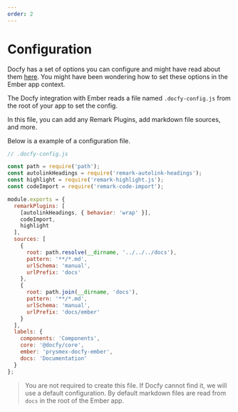 ```yaml
---
order: 2
---
```


# Configuration

Docfy has a set of options you can configure and might have read about them
[here](../../../docs/configuration.md). You might have been wondering how
to set these options in the Ember app context.

The Docfy integration with Ember reads a file named `.docfy-config.js` from the
root of your app to set the config.

In this file, you can add any Remark Plugins, add markdown file sources, and more.

Below is a example of a configuration file.

```js
// .docfy-config.js

const path = require('path');
const autolinkHeadings = require('remark-autolink-headings');
const highlight = require('remark-highlight.js');
const codeImport = require('remark-code-import');

module.exports = {
  remarkPlugins: [
    [autolinkHeadings, { behavior: 'wrap' }],
    codeImport,
    highlight
  ],
  sources: [
    {
      root: path.resolve(__dirname, '../../../docs'),
      pattern: '**/*.md',
      urlSchema: 'manual',
      urlPrefix: 'docs'
    },
    {
      root: path.join(__dirname, 'docs'),
      pattern: '**/*.md',
      urlSchema: 'manual',
      urlPrefix: 'docs/ember'
    }
  ],
  labels: {
    components: 'Components',
    core: '@docfy/core',
    ember: 'prysmex-docfy-ember',
    docs: 'Documentation'
  }
};
```

> You are not required to create this file. If Docfy cannot find it, we will
> use a default configuration. By default markdown files are read from `docs`
> in the root of the Ember app.

